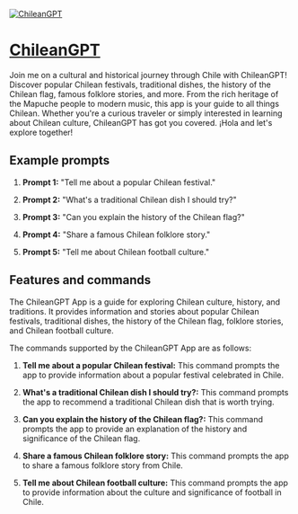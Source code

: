 [![ChileanGPT](https://files.oaiusercontent.com/file-yWfFb5D47jE02Z6CE2RtUq7t?se=2123-10-17T17%3A43%3A01Z&sp=r&sv=2021-08-06&sr=b&rscc=max-age%3D31536000%2C%20immutable&rscd=attachment%3B%20filename%3D0e0d57ad-f30e-4ef3-940c-8adf91af54d7.png&sig=dQH2qrvAcT/95b/CFYt8sVdyO8fQ3O%2BQzwwxeCgq14Y%3D)](https://chat.openai.com/g/g-XEfUyypDZ-chileangpt)

# [ChileanGPT](https://chat.openai.com/g/g-XEfUyypDZ-chileangpt)

Join me on a cultural and historical journey through Chile with ChileanGPT! Discover popular Chilean festivals, traditional dishes, the history of the Chilean flag, famous folklore stories, and more. From the rich heritage of the Mapuche people to modern music, this app is your guide to all things Chilean. Whether you're a curious traveler or simply interested in learning about Chilean culture, ChileanGPT has got you covered. ¡Hola and let's explore together!

## Example prompts

1. **Prompt 1:** "Tell me about a popular Chilean festival."

2. **Prompt 2:** "What's a traditional Chilean dish I should try?"

3. **Prompt 3:** "Can you explain the history of the Chilean flag?"

4. **Prompt 4:** "Share a famous Chilean folklore story."

5. **Prompt 5:** "Tell me about Chilean football culture."


## Features and commands

The ChileanGPT App is a guide for exploring Chilean culture, history, and traditions. It provides information and stories about popular Chilean festivals, traditional dishes, the history of the Chilean flag, folklore stories, and Chilean football culture.

The commands supported by the ChileanGPT App are as follows:

1. **Tell me about a popular Chilean festival:** This command prompts the app to provide information about a popular festival celebrated in Chile.

2. **What's a traditional Chilean dish I should try?:** This command prompts the app to recommend a traditional Chilean dish that is worth trying.

3. **Can you explain the history of the Chilean flag?:** This command prompts the app to provide an explanation of the history and significance of the Chilean flag.

4. **Share a famous Chilean folklore story:** This command prompts the app to share a famous folklore story from Chile.

5. **Tell me about Chilean football culture:** This command prompts the app to provide information about the culture and significance of football in Chile.